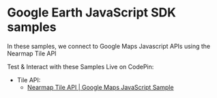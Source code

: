 # Google Earth JavaScript SDK samples

In these samples, we connect to Google Maps Javascript APIs using the Nearmap Tile API


Test & Interact with these Samples Live on CodePin:
- Tile API:
    - [Nearmap Tile API | Google Maps JavaScript Sample](https://codepen.io/geoffhtaylor3d/pen/eYEmxBz)

